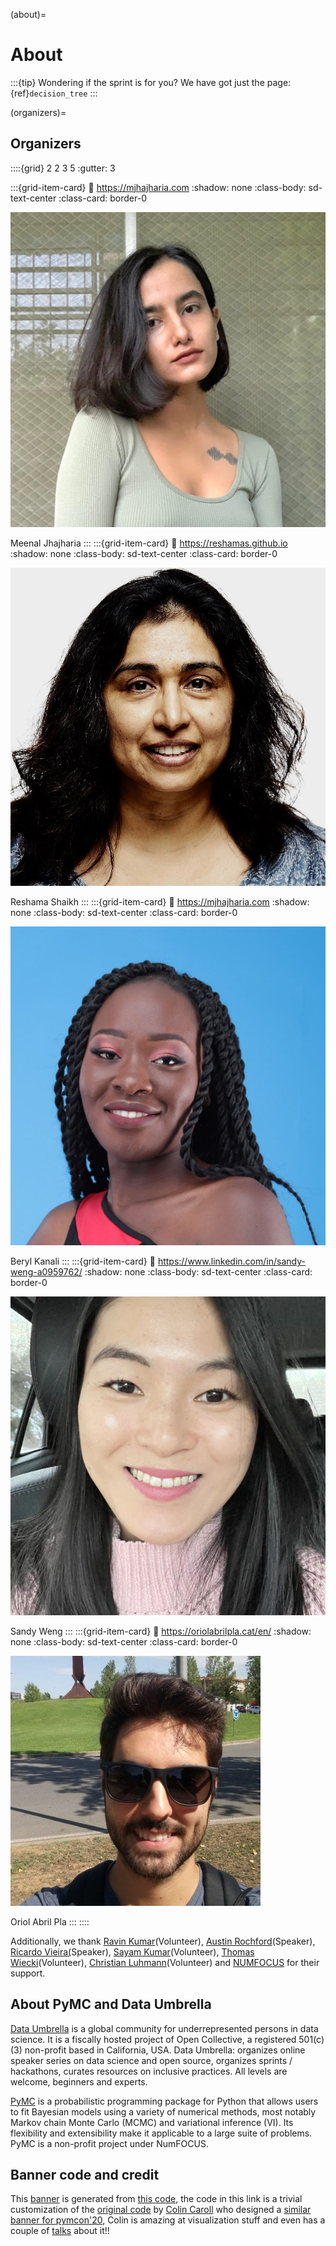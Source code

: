 (about)=
# About

:::{tip}
Wondering if the sprint is for you? We have got just the page: {ref}`decision_tree`
:::

(organizers)=
## Organizers

::::{grid} 2 2 3 5
:gutter: 3

:::{grid-item-card}
:link: https://mjhajharia.com
:shadow: none
:class-body: sd-text-center
:class-card: border-0

<img alt="Meenal Jhajharia" class="rounded-circle" src="../../_static/people/meenal.jpg">

Meenal  Jhajharia
:::
:::{grid-item-card}
:link: https://reshamas.github.io
:shadow: none
:class-body: sd-text-center
:class-card: border-0

<img alt="Reshama Shaikh" src="../../_static/people/reshama.jpg" class="rounded-circle">

Reshama Shaikh
:::
:::{grid-item-card}
:link: https://mjhajharia.com
:shadow: none
:class-body: sd-text-center
:class-card: border-0

<img alt="Beryl Kanali" src="../../_static/people/beryl.JPG" class="rounded-circle">

Beryl Kanali
:::
:::{grid-item-card}
:link: https://www.linkedin.com/in/sandy-weng-a0959762/
:shadow: none
:class-body: sd-text-center
:class-card: border-0

<img alt="Sandy Weng" src="../../_static/people/sandy.jpg" class="rounded-circle">

Sandy Weng
:::
:::{grid-item-card}
:link: https://oriolabrilpla.cat/en/
:shadow: none
:class-body: sd-text-center
:class-card: border-0

<img alt="Oriol Abril Pla" src="../../_static/people/oriol.jpg" class="rounded-circle">

Oriol Abril Pla
:::
::::

Additionally, we thank [Ravin Kumar](https://ravinkumar.com)(Volunteer), [Austin Rochford](https://austinrochford.com)(Speaker), [Ricardo Vieira(](https://github.com/ricardoV94/)Speaker), [Sayam Kumar](https://github.com/Sayam753)(Volunteer), [Thomas Wiecki](https://twiecki.io)(Volunteer), [Christian Luhmann](http://cluhmann.github.io/)(Volunteer) and [NUMFOCUS](https://numfocus.org) for their support.

## About PyMC and Data Umbrella

[Data Umbrella](https://www.dataumbrella.org/) is a global community for underrepresented persons in data science. It is a fiscally hosted project of Open Collective, a registered 501(c)(3) non-profit based in California, USA. Data Umbrella: organizes online speaker series on data science and open source, organizes sprints / hackathons, curates resources on inclusive practices. All levels are welcome, beginners and experts.

[PyMC](https://docs.pymc.io/en/latest/about.html) is a probabilistic programming package for Python that allows users to fit Bayesian models using a variety of numerical methods, most notably Markov chain Monte Carlo (MCMC) and variational inference (VI). Its flexibility and extensibility make it applicable to a large suite of problems. PyMC is a non-profit project under NumFOCUS.

## Banner code and credit
This [banner](https://raw.githubusercontent.com/pymc-devs/pymc-data-umbrella/main/banner.png) is generated from [this code](https://raw.githubusercontent.com/pymc-devs/pymc-data-umbrella/main/banner.py), the code in this link is a trivial customization of the [original code](https://github.com/pymc-devs/pymcon/blob/gh-pages/assets/make_trajectories.py) by [Colin Caroll](https://colindcarroll.com) who designed a [similar banner for pymcon'20](https://pymcon.com/), Colin is amazing at visualization stuff and even has a couple of [talks](https://github.com/ColCarroll/yourplotlib) about it!!
